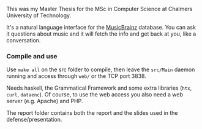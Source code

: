 This was my Master Thesis for the MSc in Computer Science at Chalmers University of Technology.

It's a natural language interface for the [MusicBrainz](http://musicbrainz.org/) database. You can ask it questions about music and it will fetch the info and get back at you, like a conversation.

### Compile and use

Use `make all` on the src folder to compile, then leave the `src/Main` daemon running and access through `web/` or the TCP port 3838.

Needs haskell, the Grammatical Framework and some extra libraries (`htx`, `curl`, `dataenc`). Of course, to use the web access you also need a web server (e.g. Apache) and PHP.

The report folder contains both the report and the slides used in the defense/presentation.
